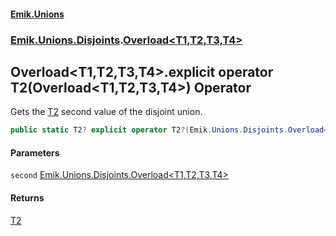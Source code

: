 #### [Emik.Unions](index.md 'index')
### [Emik.Unions.Disjoints](Emik.Unions.Disjoints.md 'Emik.Unions.Disjoints').[Overload&lt;T1,T2,T3,T4&gt;](Overload{T1,T2,T3,T4}.md 'Emik.Unions.Disjoints.Overload<T1,T2,T3,T4>')

## Overload<T1,T2,T3,T4>.explicit operator T2(Overload<T1,T2,T3,T4>) Operator

Gets the [T2](Overload{T1,T2,T3,T4}.md#Emik.Unions.Disjoints.Overload_T1,T2,T3,T4_.T2 'Emik.Unions.Disjoints.Overload<T1,T2,T3,T4>.T2') second value of the disjoint union.

```csharp
public static T2? explicit operator T2?(Emik.Unions.Disjoints.Overload<T1,T2,T3,T4> second);
```
#### Parameters

<a name='Emik.Unions.Disjoints.Overload_T1,T2,T3,T4_.op_ExplicitT2(Emik.Unions.Disjoints.Overload_T1,T2,T3,T4_).second'></a>

`second` [Emik.Unions.Disjoints.Overload&lt;](Overload{T1,T2,T3,T4}.md 'Emik.Unions.Disjoints.Overload<T1,T2,T3,T4>')[T1](Overload{T1,T2,T3,T4}.md#Emik.Unions.Disjoints.Overload_T1,T2,T3,T4_.T1 'Emik.Unions.Disjoints.Overload<T1,T2,T3,T4>.T1')[,](Overload{T1,T2,T3,T4}.md 'Emik.Unions.Disjoints.Overload<T1,T2,T3,T4>')[T2](Overload{T1,T2,T3,T4}.md#Emik.Unions.Disjoints.Overload_T1,T2,T3,T4_.T2 'Emik.Unions.Disjoints.Overload<T1,T2,T3,T4>.T2')[,](Overload{T1,T2,T3,T4}.md 'Emik.Unions.Disjoints.Overload<T1,T2,T3,T4>')[T3](Overload{T1,T2,T3,T4}.md#Emik.Unions.Disjoints.Overload_T1,T2,T3,T4_.T3 'Emik.Unions.Disjoints.Overload<T1,T2,T3,T4>.T3')[,](Overload{T1,T2,T3,T4}.md 'Emik.Unions.Disjoints.Overload<T1,T2,T3,T4>')[T4](Overload{T1,T2,T3,T4}.md#Emik.Unions.Disjoints.Overload_T1,T2,T3,T4_.T4 'Emik.Unions.Disjoints.Overload<T1,T2,T3,T4>.T4')[&gt;](Overload{T1,T2,T3,T4}.md 'Emik.Unions.Disjoints.Overload<T1,T2,T3,T4>')

#### Returns
[T2](Overload{T1,T2,T3,T4}.md#Emik.Unions.Disjoints.Overload_T1,T2,T3,T4_.T2 'Emik.Unions.Disjoints.Overload<T1,T2,T3,T4>.T2')